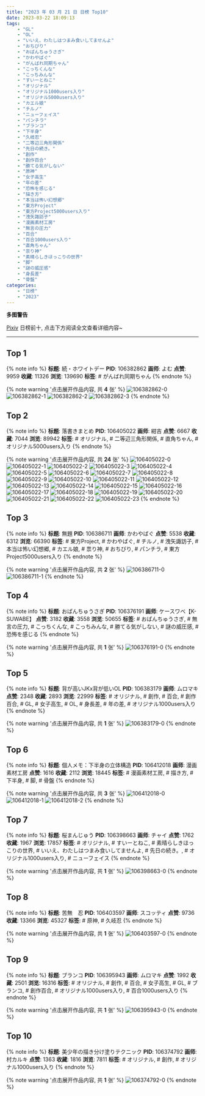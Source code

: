 ```yaml
---
title: "2023 年 03 月 21 日 日榜 Top10"
date: 2023-03-22 18:09:13
tags:
    - "GL"
    - "OL"
    - "いいえ、わたしはつまみ食いしてませんよ"
    - "おちびり"
    - "おぱんちゅうさぎ"
    - "かわやばぐ"
    - "がんばれ同期ちゃん"
    - "こっちくんな"
    - "こっちみんな"
    - "すいーとねこ"
    - "オリジナル"
    - "オリジナル1000users入り"
    - "オリジナル5000users入り"
    - "カエル娘"
    - "チルノ"
    - "ニューフェイス"
    - "パンチラ"
    - "ブランコ"
    - "下半身"
    - "久岐忍"
    - "二等辺三角形関係"
    - "先日の続き。"
    - "創作"
    - "創作百合"
    - "勝てる気がしない"
    - "原神"
    - "女子高生"
    - "年の差"
    - "恐怖を感じる"
    - "描き方"
    - "本当は怖い幻想郷"
    - "東方Project"
    - "東方Project5000users入り"
    - "洩矢諏訪子"
    - "漫画素材工房"
    - "無言の圧力"
    - "百合"
    - "百合1000users入り"
    - "直角ちゃん"
    - "祟り神"
    - "素晴らしきほっこりの世界"
    - "脚"
    - "謎の威圧感"
    - "身長差"
    - "骨盤"
categories:
    - "日榜"
    - "2023"
---
```


<i class="fa fa-triangle-exclamation"></i>**多图警告**<i class="fa fa-triangle-exclamation"></i>

[Pixiv](https://www.pixiv.net/) 日榜前十, 点击下方阅读全文查看详细内容~

<!-- more -->

---

## Top 1

{% note info %}
**标题**: 続・ホワイトデー
**PID**: 106382862 **画师**: よむ
**点赞**: 9959 **收藏**: 11326 **浏览**: 139690
**标签**: # がんばれ同期ちゃん
{% endnote %}

{% note warning '点击展开作品内容, 共 **4** 张' %}
![106382862-0](https://i.pixiv.re/img-original/img/2023/03/20/08/26/51/106382862_p0.png)
![106382862-1](https://i.pixiv.re/img-original/img/2023/03/20/08/26/51/106382862_p1.png)
![106382862-2](https://i.pixiv.re/img-original/img/2023/03/20/08/26/51/106382862_p2.png)
![106382862-3](https://i.pixiv.re/img-original/img/2023/03/20/08/26/51/106382862_p3.png)
{% endnote %}

## Top 2

{% note info %}
**标题**: 落書きまとめ
**PID**: 106405022 **画师**: 紺吉
**点赞**: 6667 **收藏**: 7044 **浏览**: 89942
**标签**: # オリジナル, # 二等辺三角形関係, # 直角ちゃん, # オリジナル5000users入り
{% endnote %}

{% note warning '点击展开作品内容, 共 **24** 张' %}
![106405022-0](https://i.pixiv.re/img-original/img/2023/03/21/00/29/47/106405022_p0.jpg)
![106405022-1](https://i.pixiv.re/img-original/img/2023/03/21/00/29/47/106405022_p1.jpg)
![106405022-2](https://i.pixiv.re/img-original/img/2023/03/21/00/29/47/106405022_p2.jpg)
![106405022-3](https://i.pixiv.re/img-original/img/2023/03/21/00/29/47/106405022_p3.jpg)
![106405022-4](https://i.pixiv.re/img-original/img/2023/03/21/00/29/47/106405022_p4.jpg)
![106405022-5](https://i.pixiv.re/img-original/img/2023/03/21/00/29/47/106405022_p5.jpg)
![106405022-6](https://i.pixiv.re/img-original/img/2023/03/21/00/29/47/106405022_p6.jpg)
![106405022-7](https://i.pixiv.re/img-original/img/2023/03/21/00/29/47/106405022_p7.jpg)
![106405022-8](https://i.pixiv.re/img-original/img/2023/03/21/00/29/47/106405022_p8.jpg)
![106405022-9](https://i.pixiv.re/img-original/img/2023/03/21/00/29/47/106405022_p9.jpg)
![106405022-10](https://i.pixiv.re/img-original/img/2023/03/21/00/29/47/106405022_p10.jpg)
![106405022-11](https://i.pixiv.re/img-original/img/2023/03/21/00/29/47/106405022_p11.jpg)
![106405022-12](https://i.pixiv.re/img-original/img/2023/03/21/00/29/47/106405022_p12.jpg)
![106405022-13](https://i.pixiv.re/img-original/img/2023/03/21/00/29/47/106405022_p13.jpg)
![106405022-14](https://i.pixiv.re/img-original/img/2023/03/21/00/29/47/106405022_p14.jpg)
![106405022-15](https://i.pixiv.re/img-original/img/2023/03/21/00/29/47/106405022_p15.jpg)
![106405022-16](https://i.pixiv.re/img-original/img/2023/03/21/00/29/47/106405022_p16.jpg)
![106405022-17](https://i.pixiv.re/img-original/img/2023/03/21/00/29/47/106405022_p17.jpg)
![106405022-18](https://i.pixiv.re/img-original/img/2023/03/21/00/29/47/106405022_p18.jpg)
![106405022-19](https://i.pixiv.re/img-original/img/2023/03/21/00/29/47/106405022_p19.jpg)
![106405022-20](https://i.pixiv.re/img-original/img/2023/03/21/00/29/47/106405022_p20.jpg)
![106405022-21](https://i.pixiv.re/img-original/img/2023/03/21/00/29/47/106405022_p21.jpg)
![106405022-22](https://i.pixiv.re/img-original/img/2023/03/21/00/29/47/106405022_p22.jpg)
![106405022-23](https://i.pixiv.re/img-original/img/2023/03/21/00/29/47/106405022_p23.jpg)
{% endnote %}

## Top 3

{% note info %}
**标题**: 無題
**PID**: 106386711 **画师**: かわやばぐ
**点赞**: 5538 **收藏**: 6312 **浏览**: 66390
**标签**: # 東方Project, # かわやばぐ, # チルノ, # 洩矢諏訪子, # 本当は怖い幻想郷, # カエル娘, # 祟り神, # おちびり, # パンチラ, # 東方Project5000users入り
{% endnote %}

{% note warning '点击展开作品内容, 共 **2** 张' %}
![106386711-0](https://i.pixiv.re/img-original/img/2023/03/20/12/47/18/106386711_p0.jpg)
![106386711-1](https://i.pixiv.re/img-original/img/2023/03/20/12/47/18/106386711_p1.jpg)
{% endnote %}

## Top 4

{% note info %}
**标题**: おぱんちゅうさぎ
**PID**: 106376191 **画师**: ケースワベ【K-SUWABE】
**点赞**: 3182 **收藏**: 3558 **浏览**: 50655
**标签**: # おぱんちゅうさぎ, # 無言の圧力, # こっちくんな, # こっちみんな, # 勝てる気がしない, # 謎の威圧感, # 恐怖を感じる
{% endnote %}

{% note warning '点击展开作品内容, 共 **1** 张' %}
![106376191-0](https://i.pixiv.re/img-original/img/2023/03/20/00/50/43/106376191_p0.jpg)
{% endnote %}

## Top 5

{% note info %}
**标题**: 背が高いJKx背が低いOL
**PID**: 106383179 **画师**: ムロマキ
**点赞**: 2348 **收藏**: 2893 **浏览**: 22999
**标签**: # オリジナル, # 創作, # 百合, # 創作百合, # GL, # 女子高生, # OL, # 身長差, # 年の差, # オリジナル1000users入り
{% endnote %}

{% note warning '点击展开作品内容, 共 **1** 张' %}
![106383179-0](https://i.pixiv.re/img-original/img/2023/03/20/08/55/43/106383179_p0.jpg)
{% endnote %}

## Top 6

{% note info %}
**标题**: 個人メモ：下半身の立体構造
**PID**: 106412018 **画师**: 漫画素材工房
**点赞**: 1616 **收藏**: 2112 **浏览**: 18445
**标签**: # 漫画素材工房, # 描き方, # 下半身, # 脚, # 骨盤
{% endnote %}

{% note warning '点击展开作品内容, 共 **3** 张' %}
![106412018-0](https://i.pixiv.re/img-original/img/2023/03/21/08/04/14/106412018_p0.jpg)
![106412018-1](https://i.pixiv.re/img-original/img/2023/03/21/08/04/14/106412018_p1.jpg)
![106412018-2](https://i.pixiv.re/img-original/img/2023/03/21/08/04/14/106412018_p2.jpg)
{% endnote %}

## Top 7

{% note info %}
**标题**: 桜まんじゅう
**PID**: 106398663 **画师**: チャイ
**点赞**: 1762 **收藏**: 1967 **浏览**: 17857
**标签**: # オリジナル, # すいーとねこ, # 素晴らしきほっこりの世界, # いいえ、わたしはつまみ食いしてませんよ, # 先日の続き。, # オリジナル1000users入り, # ニューフェイス
{% endnote %}

{% note warning '点击展开作品内容, 共 **1** 张' %}
![106398663-0](https://i.pixiv.re/img-original/img/2023/03/20/21/45/19/106398663_p0.png)
{% endnote %}

## Top 8

{% note info %}
**标题**: 苦無　忍
**PID**: 106403597 **画师**: スコッティ
**点赞**: 9736 **收藏**: 13366 **浏览**: 45327
**标签**: # 原神, # 久岐忍
{% endnote %}

{% note warning '点击展开作品内容, 共 **1** 张' %}
![106403597-0](https://i.pixiv.re/img-original/img/2023/03/21/00/00/36/106403597_p0.jpg)
{% endnote %}

## Top 9

{% note info %}
**标题**: ブランコ
**PID**: 106395943 **画师**: ムロマキ
**点赞**: 1992 **收藏**: 2501 **浏览**: 16316
**标签**: # オリジナル, # 創作, # 百合, # 女子高生, # GL, # ブランコ, # 創作百合, # オリジナル1000users入り, # 百合1000users入り
{% endnote %}

{% note warning '点击展开作品内容, 共 **1** 张' %}
![106395943-0](https://i.pixiv.re/img-original/img/2023/03/20/20/26/27/106395943_p0.jpg)
{% endnote %}

## Top 10

{% note info %}
**标题**: 美少年の描き分け塗りテクニック
**PID**: 106374792 **画师**: 村カルキ
**点赞**: 1363 **收藏**: 1816 **浏览**: 7811
**标签**: # オリジナル, # 創作, # オリジナル1000users入り
{% endnote %}

{% note warning '点击展开作品内容, 共 **1** 张' %}
![106374792-0](https://i.pixiv.re/img-original/img/2023/03/20/00/14/53/106374792_p0.jpg)
{% endnote %}
